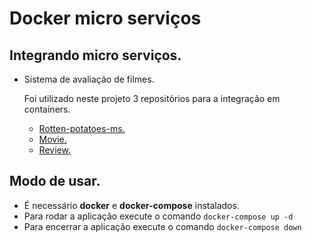 # Docker micro serviços
  
  ## Integrando micro serviços.
  - Sistema de avaliação de filmes.
    
    Foi utilizado neste projeto 3 repositórios para a integração em containers.

    * [Rotten-potatoes-ms.](https://github.com/marcio-machado76/rotten-potatoes-ms)
    * [Movie.](https://github.com/marcio-machado76/movie)
    * [Review.](https://github.com/marcio-machado76/review)


## Modo de usar.
  - É necessário **docker** e **docker-compose** instalados.
  - Para rodar a aplicação execute o comando `docker-compose up -d`
  - Para encerrar a aplicação execute o comando `docker-compose down`
